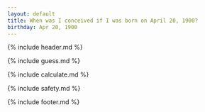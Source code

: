 ```yaml
---
layout: default
title: When was I conceived if I was born on April 20, 1900?
birthday: Apr 20, 1900
---
```


{% include header.md %}

{% include guess.md %}

{% include calculate.md %}

{% include safety.md %}

{% include footer.md %}



